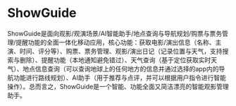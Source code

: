 # ShowGuide
ShowGuide是面向观影/观演场景/AI智能助手/地点查询与导航规划/购票与票务管理/提醒功能的全面一体化移动应用，核心功能：获取电影/演出信息（名称、主演、时间、评分等）、购票、票务管理、观影/演出日记（记录位置与天气，支持搜索与删除）、提醒功能（本地通知避免错过）、天气查询（基于定位获取实时天气）、地点信息查询（可以查询地球上的任何地方的信息并通过选择的app内的导航功能进行路线规划）、AI助手（用于推荐与点评，并可以根据用户指令进行智能操作）。总而言之，ShowGuide是一个智能、功能全面又简洁漂亮的智能观影管理助手。
